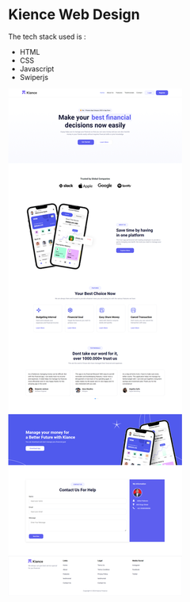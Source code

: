 # Kience Web Design

The tech stack used is :
- HTML
- CSS
- Javascript
- Swiperjs

![Screen Shot](https://github.com/aditiaprabowo3/Kiance/blob/main/assets/ss.png)
